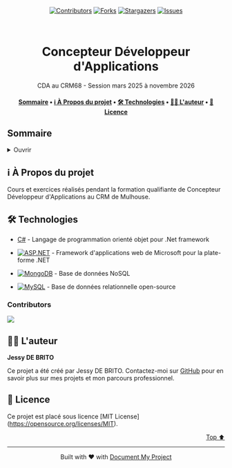 <a name="readme-top"></a>
<!--
*** Thanks for using Document My Project. (https://github.com/luisvent/document_my_project) 
*** If you have a suggestion that would make this better, please fork  
*** the repo and create a pull request or simply open an issue.
*** Don't forget to give the project a star!
-->

<p align="center"><a href="https://github.com/Neihren/CDA_2503_JDB/graphs/contributors"><img src="https://img.shields.io/github/contributors/Neihren/CDA_2503_JDB.svg?style=for-the-badge" alt="Contributors"></a>
        <a href="https://github.com/Neihren/CDA_2503_JDB/network/members"><img src="https://img.shields.io/github/forks/Neihren/CDA_2503_JDB.svg?style=for-the-badge" alt="Forks"></a>
        <a href="https://github.com/Neihren/CDA_2503_JDB/stargazers"><img src="https://img.shields.io/github/stars/Neihren/CDA_2503_JDB.svg?style=for-the-badge" alt="Stargazers"></a>
        <a href="https://github.com/Neihren/CDA_2503_JDB/issues"><img src="https://img.shields.io/github/issues/Neihren/CDA_2503_JDB.svg?style=for-the-badge" alt="Issues"></a></p><br/>


<div align="center">



# Concepteur Développeur d'Applications

CDA au CRM68 - Session mars 2025 à novembre 2026

</div>


<div align="center"><h4><a href="#-table-of-contents">Sommaire</a> • <a href="#-about-the-project">ℹ️ À Propos du projet</a> • <a href="#-stack-tech">🛠 Technologies</a> • <a href="#-about-the-author">👨🏻‍ L'auteur</a> • <a href="#-license">📖 Licence</a></h4></div>

## ️Sommaire
 <details>
<summary>Ouvrir</summary>

- [Concepteur Développeur d'Applications](#concepteur-dveloppeur-dapplications)
  - [ℹ️ About the Project](#-about-the-project)
  - [🛠 Stack Tech](#-stack-tech)
  - [👨🏻‍ About the Author](#-about-the-author)
  - [📖 License](#-license)
</details>

## ℹ️ À Propos du projet

Cours et exercices réalisés pendant la formation qualifiante de Concepteur Développeur d'Applications au CRM de Mulhouse.


## 🛠 Technologies
- [C#][C#-badge] - Langage de programmation orienté objet pour .Net framework

[C#-badge]: https://img.shields.io/badge/C%23-239120?style=for-the-badge&logo=csharp
[C#-url]: }
- [![ASP.NET][ASP.NET-badge]][ASP.NET-url] - Framework d'applications web de Microsoft pour la plate-forme .NET

[ASP.NET-badge]: https://img.shields.io/badge/ASP.NET-5C2D91?style=for-the-badge&logo=aspnet
[ASP.NET-url]: }
- [![MongoDB][MongoDB-badge]][MongoDB-url] - Base de données NoSQL

[MongoDB-badge]: https://img.shields.io/badge/MongoDB-47A248?style=for-the-badge&logo=mongodb
[MongoDB-url]: }
- [![MySQL][MySQL-badge]][MySQL-url] - Base de données relationnelle open-source

[MySQL-badge]: https://img.shields.io/badge/MySQL-00758F?style=for-the-badge&logo=mysql
[MySQL-url]: }

### Contributors

<a href="https://github.com/Neihren/CDA_2503_JDB/graphs/contributors">
  <img src="https://contrib.rocks/image?repo=Neihren/CDA_2503_JDB" />
</a>

## 👨🏻‍ L'auteur

**Jessy DE BRITO**

Ce projet a été créé par Jessy DE BRITO. Contactez-moi sur [GitHub](https://github.com/Neihren) pour en savoir plus sur mes projets et mon parcours professionnel.

## 📖 Licence

Ce projet est placé sous licence [MIT License] (https://opensource.org/licenses/MIT).


<p align="right"><a href="#readme-top">Top ⬆️</a></p>

---
 <div align="center">Built with ❤️ with <a href="https://github.com/luisvent/document_my_project">Document My Project</a></div>

 
